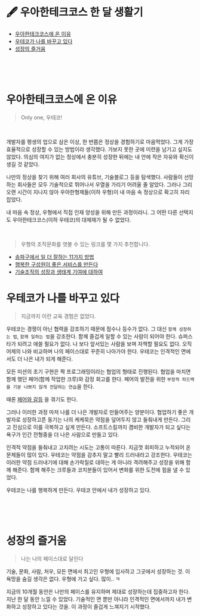 # 🖋 우아한테크코스 한 달 생활기

- [우아한테크코스에 온 이유](#우아한테크코스에-온-이유)
- [우테코가 나를 바꾸고 있다](#우테코가-나를-바꾸고-있다)
- [성장의 즐거움](#성장의-즐거움)

<br><br><br>

# 우아한테크코스에 온 이유

> Only one, 우테코!

<br>

개발자를 평생의 업으로 삼은 이상, 한 번쯤은 정상을 경험하기로 마음먹었다.
그게 가장 효율적으로 성장할 수 있는 방법이라 생각했다.
가보지 못한 곳에 미련을 남기고 싶지도 않았다.
의심의 여지가 없는 정상에서 충분히 성장한 뒤에는 내 안에 작은 자유와 확신이 생길 것 같았다.

나만의 정상을 찾기 위해 여러 회사의 유튜브, 기술블로그 등을 탐색했다.
사람들이 선망하는 회사들은 모두 기술적으로 뛰어나서 우열을 가리기 어려울 줄 알았다.
그러나 그리 오랜 시간이 지나지 않아 우아한형제들(이하 우형)이 내 마음 속 정상으로 확고히 자리잡았다.

내 마음 속 정상, 우형에서 직접 인재 양성을 위해 만든 과정이라니.
그 어떤 다른 선택지도 우아한테크코스(이하 우테코)의 대체재가 될 수 없었다.

<br>

> 우형의 조직문화를 엿볼 수 있는 링크를 몇 가지 추천합니다.

- [송파구에서 일 더 잘하는 11가지 방법](https://www.hani.co.kr/arti/PRINT/850360.html) 
- [행복한 구성원이 좋은 서비스를 만든다](https://www.youtube.com/watch?v=1OfEwum8vgk)
- [기술조직의 성장과 생태계 기여에 대하여](https://youtu.be/zi5lX6Ejoh8?t=2507)

# 우테코가 나를 바꾸고 있다

> 지금까지 이런 교육 경험은 없었다.

우테코는 경쟁이 아닌 협력을 강조하기 때문에 점수나 등수가 없다. 
그 대신 `함께 성장하는 법`, `함께 일하는 법`을 강조한다. 
함께 즐겁게 일할 수 있는 사람이 되어야 한다. 
슈퍼스타가 되려고 애쓸 필요가 없다.
나 보다 앞서있는 사람을 보며 자책할 필요도 없다. 
오직 어제의 나와 비교하며 나의 페이스대로 꾸준히 나아가야 한다. 
우테코는 인격적인 면에서도 더 나은 내가 되게 해준다.

모든 미션의 초기 구현은 짝 프로그래밍이라는 협업의 형태로 진행된다. 
협업을 마치면 함께 했던 페어(함께 작업한 크루)와 감정 회고를 한다.
페어의 발전을 위한 `부정적 피드백을 기분 나쁘지 않게 전달하는 연습`을 한다.

때론 [페어와 갈등](https://prolog.techcourse.co.kr/studylogs/2097) 을 겪기도 한다.

그러나 이러한 과정 마저 나를 더 나은 개발자로 만들어주는 양분이다.
협업하기 좋은 개발자로 성장하고픈 동기는 나의 케케묵은 약점을 덮어두지 않고 들춰내게 만든다.
그리고 진심으로 이를 극복하고 싶게 만든다.
소프트스킬까지 겸비한 개발자가 되고 싶다는 욕구가 인간 전형중을 더 나은 사람으로 만들고 있다.

인격적 약점을 들춰내고 고치려는 시도는 고통이 따른다.
지금껏 회피하고 누적되어 온 문제들이 많이 있다.
우테코는 약점을 감추지 말고 빨리 드러내라고 강조한다.
우테코는 이러한 약점 드러내기에 대해 손가락질로 대하는 게 아니라 격려해주고 성장을 위해 함께 해준다.
함께 해주는 크루들과 코치분들이 있어서 변화를 위한 도전에 힘을 낼 수 있었다.

우테코는 나를 행복하게 만든다.
우테코 안에서 내가 성장하고 있다.

<br><br><br>

# 성장의 즐거움

> 나는 나의 페이스대로 달린다

기술, 문화, 사람, 처우, 모든 면에서 최고인 우형에 입사하고 그곳에서 성장하는 것. 
이 욕망을 숨길 생각은 없다.
우형에 가고 싶다. 많이.. ㅋ

지금의 10개월 동안은 나만의 페이스를 유지하며 제대로 성장하는데 집중하고자 한다.
지난 한 달 동안 느낄 수 있었다.
기술적인 면 뿐만 아니라 인격적인 면에서까지 내가 변화하고 성장하고 있다는 것을.
이 과정이 즐겁게 느껴지기 시작했다.
